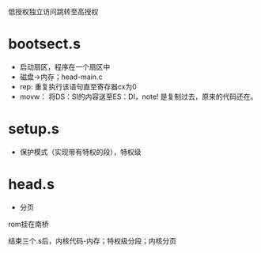 低授权独立访问跳转至高授权
# bootsect.s
-  启动扇区，程序在一个扇区中
- 磁盘->内存；head-main.c 
- rep: 重复执行该语句直至寄存器cx为0
- movw： 将DS：SI的内容送至ES：DI，note! 是复制过去，原来的代码还在。
# setup.s
- 保护模式（实现带有特权的段），特权级

# head.s
- 分页

rom挂在南桥

结束三个.s后，内核代码-内存；特权级分段；内核分页


